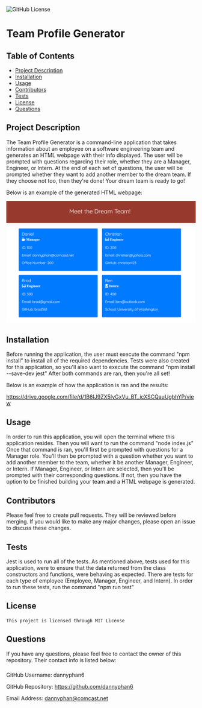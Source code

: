   ![GitHub License](https://img.shields.io/badge/License-MIT%20License-blue.svg)
  # Team Profile Generator
  ## Table of Contents 
  * [Project Description](#description)
  * [Installation](#installation)
  * [Usage](#usage)
  * [Contributors](#contributors)
  * [Tests](#tests)
  * [License](#license)
  * [Questions](#questions)

  ## Project Description
  The Team Profile Generator is a command-line application that takes information about an employee on a software engineering team and generates an HTML webpage with their info displayed. The user will be prompted with questions regarding their role, whether they are a Manager, Engineer, or Intern. At the end of each set of questions, the user will be prompted whether they want to add another member to the dream team.  If they choose not too, then they're done! Your dream team is ready to go! 

  Below is an example of the generated HTML webpage:

  ![Team Profile Generator](./assets/images/team-profile-generator.PNG)

  ## Installation
  Before running the application, the user must execute the command "npm install" to install all of the required dependencies. Tests were also created for this application, so you'll also want to execute the command "npm install --save-dev jest" After both commands are ran, then you're all set!

  Below is an example of how the application is ran and the results:

  https://drive.google.com/file/d/1B6IJ9ZX5IyGxVu_BT_icXSCQauUgbhYP/view

  ## Usage
  In order to run this application, you will open the terminal where this application resides. Then you will want to run the command "node index.js" Once that command is ran, you'll first be prompted with questions for a Manager role. You'll then be prompted with a question whether you want to add another member to the team, whether it be another Manager, Engineer, or Intern. If Manager, Engineer, or Intern are selected, then you'll be prompted with their corresponding questions. If not, then you have the option to be finished building your team and a HTML webpage is generated.
  
  ## Contributors
  Please feel free to create pull requests. They will be reviewed before merging. If you would like to make any major changes, please open an issue to discuss these changes.
  
  ## Tests
  Jest is used to run all of the tests. As mentioned above, tests used for this application, were to ensure that the data returned from the class constructors and functions, were behaving as expected. There are tests for each type of employee (Employee, Manager, Engineer, and Intern). In order to run these tests, run the command "npm run test"
  
  ## License
    This project is licensed through MIT License 

  ## Questions
  If you have any questions, please feel free to contact the owner of this repository. Their contact info is listed below:

  ### 
  GitHub Username: dannyphan6 

  GitHub Repository: https://github.com/dannyphan6 

  Email Address: dannyphan@comcast.net
